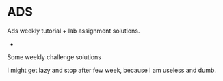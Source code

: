 # ADS

Ads weekly tutorial + lab assignment solutions.

+

Some weekly challenge solutions 

I might get lazy and stop after few week, because I am useless and dumb. 
